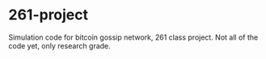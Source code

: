 # 261-project

Simulation code for bitcoin gossip network, 261 class project. Not all of the
code yet, only research grade.
